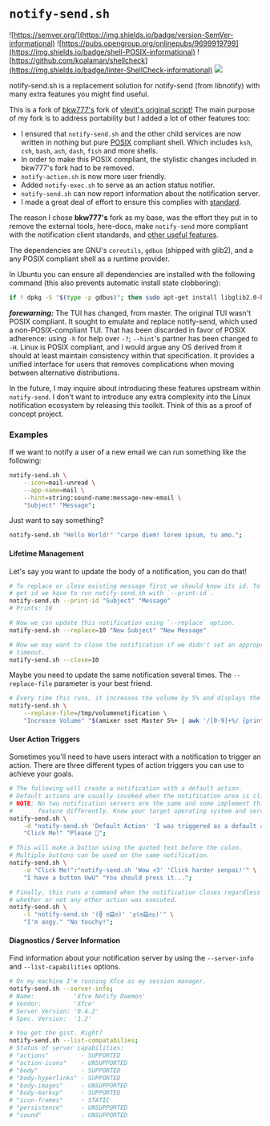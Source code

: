 # `notify-send.sh`
![https://semver.org/](https://img.shields.io/badge/version-SemVer-informational)
![https://pubs.opengroup.org/onlinepubs/9699919799](https://img.shields.io/badge/shell-POSIX-informational)
![https://github.com/koalaman/shellcheck](https://img.shields.io/badge/linter-ShellCheck-informational)
![](https://img.shields.io/badge/build-untested-important)

notify-send.sh is a replacement solution for notify-send (from
libnotify) with many extra features you might find useful.

This is a fork of [bkw777's][bkw777] fork of [vlevit's original script!][vlevit]
The main purpose of my fork is to address portability but I added a lot of
other features too:
 * I ensured that `notify-send.sh` and the other child services are now
   written in nothing but pure [POSIX][POSIX] compliant shell. Which includes
   `ksh`, `csh`, `bash`, `ash`, `dash`, `fish` and more shells.
 * In order to make this POSIX compliant, the stylistic changes included
   in bkw777's fork had to be removed.
 * `notify-action.sh` is now more user friendly.
 * Added `notify-exec.sh` to serve as an action status notifier.
 * `notify-send.sh` can now report information about the notification server.
 * I made a great deal of effort to ensure this complies with [standard][standard].

The reason I chose **bkw777's** fork as my base, was the effort they put in
to remove the external tools, here-docs, make `notify-send` more compliant
with the notification client standards, and [other useful features][big-changes].

The dependencies are GNU's `coreutils`, `gdbus` (shipped with glib2), and a any
POSIX compliant shell as a runtime provider.

In Ubuntu you can ensure all dependencies are installed with the
following command (this also prevents automatic install state clobbering):

```sh
if ! dpkg -S "$(type -p gdbus)"; then sudo apt-get install libglib2.0-bin; fi;
```

***forewarning:*** The TUI has changed, from master. The original TUI wasn't
POSIX compliant. It sought to emulate and replace notify-send, which used
a non-POSIX-compliant TUI. That has been discarded in favor of POSIX adherence:
using `-h` for help over `-?`; `--hint`'s partner has been changed to `-H`.
Linux is POSIX compliant, and I would argue any OS derived from it should at
least maintain consistency within that specification. It provides
a unified interface for users that removes complications when moving between
alternative distributions.

In the future, I may inquire about introducing these features upstream within
`notify-send`. I don't want to introduce any extra complexity into the
Linux notification ecosystem by releasing this toolkit. Think of this as a
proof of concept project.

### Examples

If we want to notify a user of a new email we can run something like the following:
```sh
notify-send.sh \
	--icon=mail-unread \
	--app-name=mail \
	--hint=string:sound-name:message-new-email \
	"Subject" "Message";
```

Just want to say something?
```sh
notify-send.sh "Hello World!" "carpe diem! lorem ipsum, tu amo.";
```


#### Lifetime Management
Let's say you want to update the body of a notification, you can do that!
```sh
# To replace or close existing message first we should know its id. To
# get id we have to run notify-send.sh with `--print-id`.
notify-send.sh --print-id "Subject" "Message"
# Prints: 10

# Now we can update this notification using `--replace` option.
notify-send.sh --replace=10 "New Subject" "New Message"

# Now we may want to close the notification if we didn't set an appropriate
# timeout.
notify-send.sh --close=10
```

Maybe you need to update the same notification several times.
The `--replace-file` parameter is your best friend.
```sh
# Every time this runs, it increases the volume by 5% and displays the new volume.
notify-send.sh \
	--replace-file=/tmp/volumenotification \
	"Increase Volume" "$(amixer sset Master 5%+ | awk '/[0-9]+%/ {print $2,$5}')"
```


#### User Action Triggers

Sometimes you'll need to have users interact with a notification to trigger
an action. There are three different types of action triggers you can use
to achieve your goals.

```sh
# The following will create a notification with a default action.
# Default actions are usually invoked when the notification area is clicked.
# NOTE: No two notification servers are the same and some implement this
#       feature differently. Know your target operating system and server.
notify-send.sh \
	-d "notify-send.sh 'Default Action' 'I was triggered as a default action!'" \
	"Click Me!" "Please 🥺";

# This will make a button using the quoted text before the colon.
# Multiple buttons can be used on the same notification.
notify-send.sh \
	-o "Click Me!":"notify-send.sh 'Wow <3' 'Click harder senpai!'" \
	"I have a button UwU" "You should press it...";

# Finally, this runs a command when the notification closes regardless of
# whether or not any other action was executed.
notify-send.sh \
	-l "notify-send.sh '(╬ ಠ益ಠ)' 'ლ(ಠ益ಠლ)'" \
	"I'm angy." "No touchy!";
```

#### Diagnostics / Server Information

Find information about your notification server by using the
`--server-info` and `--list-capabilities` options.

```sh
# On my machine I'm running Xfce as my session manager.
notify-send.sh --server-info;
# Name:           'Xfce Notify Daemon'
# Vendor:         'Xfce'
# Server Version: '0.4.2'
# Spec. Version:  '1.2'
```

```sh
# You get the gist. Right?
notify-send.sh --list-compatabilies;
# Status of server capabilities:
# "actions"         - SUPPORTED
# "action-icons"    - UNSUPPORTED
# "body"            - SUPPORTED
# "body-hyperlinks" - SUPPORTED
# "body-images"     - UNSUPPORTED
# "body-markup"     - SUPPORTED
# "icon-frames"     - STATIC
# "persistence"     - UNSUPPORTED
# "sound"           - UNSUPPORTED
```


[vlevit]: https://github.com/vlevit/notify-send.sh
[bkw777]: https://github.com/bkw777/notify-send.sh
[POSIX]: https://pubs.opengroup.org/onlinepubs/9699919799
[coreutils]: https://git.savannah.gnu.org/cgit/coreutils.git/tree/README?h=v8.27#n8
[big-changes]: https://github.com/bkw777/mainline/blob/master/lib/notify_send/mainline_changes.txt
[standard]: https://developer.gnome.org/notification-spec/

